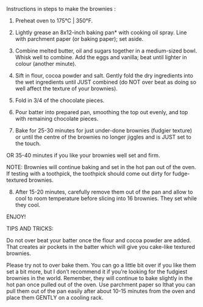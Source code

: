 Instructions in steps to make the brownies :

1) Preheat oven to 175°C | 350°F.

2) Lightly grease an 8x12-inch baking pan* with cooking oil spray. Line with parchment paper (or baking paper); set aside.

3) Combine melted butter, oil and sugars together in a medium-sized bowl. Whisk well to combine. Add the eggs and vanilla; beat until lighter in colour (another minute).

4) Sift in flour, cocoa powder and salt. Gently fold the dry ingredients into the wet ingredients until JUST combined (do NOT over beat as doing so well affect the texture of your brownies).

5) Fold in 3/4 of the chocolate pieces.

6) Pour batter into prepared pan, smoothing the top out evenly, and top with remaining chocolate pieces.

7) Bake for 25-30 minutes for just under-done brownies (fudgier texture) or until the centre of the brownies no longer jiggles and is JUST set to the touch.

OR 35-40 minutes if you like your brownies well set and firm.

NOTE: Brownies will continue baking and set in the hot pan out of the oven. If testing with a toothpick, the toothpick should come out dirty for fudge-textured brownies.

8) After 15-20 minutes, carefully remove them out of the pan and allow to cool to room temperature before slicing into 16 brownies. They set while they cool.

ENJOY!

TIPS AND TRICKS:

Do not over beat your batter once the flour and cocoa powder are added. That creates air pockets in the batter which will give you cake-like textured brownies.

Please try not to over bake them. You can go a little bit over if you like them set a bit more, but I don’t recommend it if you’re looking for the fudgiest brownies in the world. Remember, they will continue to bake slightly in the hot pan once pulled out of the oven. Use parchment paper so Ithat you can pull them out of the pan easily after about 10-15 minutes from the oven and place them GENTLY on a cooling rack.

